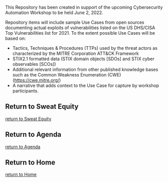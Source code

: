 This Repository has been created in support of the upcoming Cybersecurity Automation Workshop to be held June 2, 2022.

Repository items will include sample Use Cases from open sources documenting actual exploits of vulnerabilities listed on the US DHS/CISA Top Vulnerabilities list for 2021. To the extent possible Use Cases will be based on:

 - Tactics, Techniques & Procedures (TTPs) used by the threat actors as characterized by the MITRE Corporation ATT&CK Framework
 - STIX2.1 formatted data (STIX domain objects [SDOs] and STIX cyber observables [SCOs])
 - Additional relevant information from other published knowledge bases such as the Common Weakness Enumeration (CWE) (https://cwe.mitre.org/)
 - A narrative that adds context to the Use Case for capture by workshop participants.


## Return to Sweat Equity
[return to Sweat Equity](../../SweatEquity)

## Return to Agenda
[return to Agenda](../../Agenda)

## Return to Home
[return to Home](../../index.md)
